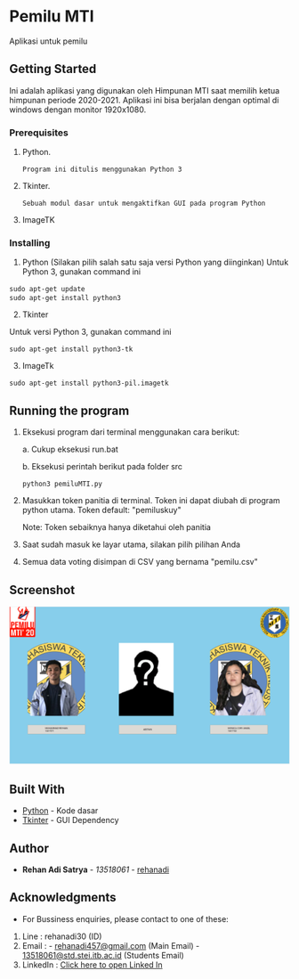 # Pemilu MTI

Aplikasi untuk pemilu

## Getting Started

Ini adalah aplikasi yang digunakan oleh Himpunan MTI saat memilih ketua himpunan periode 2020-2021. 
Aplikasi ini bisa berjalan dengan optimal di windows dengan monitor 1920x1080.

### Prerequisites

1. Python. 
   ```
   Program ini ditulis menggunakan Python 3
   ```
2. Tkinter.
   ```
   Sebuah modul dasar untuk mengaktifkan GUI pada program Python
   ```
   
3. ImageTK

### Installing

1. Python (Silakan pilih salah satu saja versi Python yang diinginkan)
Untuk Python 3, gunakan command ini

```
sudo apt-get update
sudo apt-get install python3
```

2. Tkinter

Untuk versi Python 3, gunakan command ini

```
sudo apt-get install python3-tk
```

3. ImageTk

```
sudo apt-get install python3-pil.imagetk
```



## Running the program

1. Eksekusi program dari terminal menggunakan cara berikut:
   
   a. Cukup eksekusi run.bat
   
   b. Eksekusi perintah berikut pada folder src
   
      ```
      python3 pemiluMTI.py
      ```

2. Masukkan token panitia di terminal. Token ini dapat diubah di program python utama. 
   Token default: "pemiluskuy"

   Note: Token sebaiknya hanya diketahui oleh panitia

3. Saat sudah masuk ke layar utama, silakan pilih pilihan Anda
4. Semua data voting disimpan di CSV yang bernama "pemilu.csv"

## Screenshot

![Layar utama aplikasi](Screenshot.png)

## Built With

* [Python](https://docs.python.org/3/) - Kode dasar
* [Tkinter](https://docs.python.org/2/library/tkinter.html) - GUI Dependency

## Author

* **Rehan Adi Satrya** - *13518061* - [rehanadi](https://github.com/rehanadi30)

## Acknowledgments

* For Bussiness enquiries, please contact to one of these:
1. Line : rehanadi30 (ID)
2. Email :  - rehanadi457@gmail.com (Main Email)
            - 13518061@std.stei.itb.ac.id (Students Email)
3. LinkedIn : [Click here to open Linked In](https://www.linkedin.com/in/rehan-adi/)
